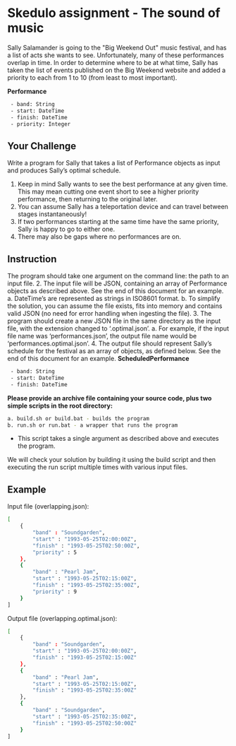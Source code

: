 # Skedulo assignment - The sound of music

Sally Salamander is going to the "Big Weekend Out" music festival, and has a list of acts she wants to see. 
Unfortunately, many of these performances overlap in time. In order to determine where to be at what time, Sally has taken the list of events published on the Big Weekend website and added a priority to each from 1 to 10 (from least to most important).

**Performance**
```bash
 - band: String 
 - start: DateTime 
 - finish: DateTime 
 - priority: Integer
``` 

## Your Challenge
Write a program for Sally that takes a list of Performance objects as input and produces Sally’s optimal schedule. 
1. Keep in mind Sally wants to see the best performance at any given time. This may mean cutting one event short to see a higher priority performance, then returning to the original later. 
2. You can assume Sally has a teleportation device and can travel between stages instantaneously! 
3. If two performances starting at the same time have the same priority, Sally is happy to go to either one. 
4. There may also be gaps where no performances are on. 


## Instruction
The program should take one argument on the command line: the path to an input file. 
2. The input file will be JSON, containing an array of Performance objects as described above. See the end of this document for an example. 
a. DateTime’s are represented as strings in ISO8601 format. 
b. To simplify the solution, you can assume the file exists, fits into memory and contains valid JSON (no need for error handling when ingesting the file). 
3. The program should create a new JSON file in the same directory as the input file, with the extension changed to ‘.optimal.json’. 
a. For example, if the input file name was ‘performances.json’, the output file name would be ‘performances.optimal.json’. 
4. The output file should represent Sally’s schedule for the festival as an array of objects, as defined below. See the end of this document for an example.
**ScheduledPerformance** 
```bash
 - band: String 
 - start: DateTime 
 - finish: DateTime
``` 

**Please provide an archive file containing your source code, plus two simple scripts in the root directory:** 
```bash
a. build.sh or build.bat - builds the program 
b. run.sh or run.bat - a wrapper that runs the program 
```
- This script takes a single argument as described above and executes the program. 

We will check your solution by building it using the build script and then executing the run script multiple times with various input files.

## Example
Input file (overlapping.json): 
```bash
[ 
    { 
        "band" : "Soundgarden", 
        "start" : "1993-05-25T02:00:00Z", 
        "finish" : "1993-05-25T02:50:00Z", 
        "priority" : 5 
    }, 
    { 
        "band" : "Pearl Jam", 
        "start" : "1993-05-25T02:15:00Z", 
        "finish" : "1993-05-25T02:35:00Z", 
        "priority" : 9 
    } 
] 
```
Output file (overlapping.optimal.json): 
```bash
[ 
    { 
        "band" : "Soundgarden", 
        "start" : "1993-05-25T02:00:00Z", 
        "finish" : "1993-05-25T02:15:00Z" 
    }, 
    { 
        "band" : "Pearl Jam", 
        "start" : "1993-05-25T02:15:00Z", 
        "finish" : "1993-05-25T02:35:00Z" 
    }, 
    { 
        "band" : "Soundgarden", 
        "start" : "1993-05-25T02:35:00Z", 
        "finish" : "1993-05-25T02:50:00Z" 
    } 
]
```
